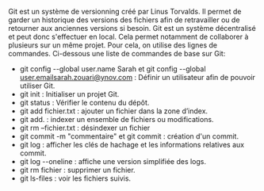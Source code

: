 <p>
Git est un système de versionning créé par Linus Torvalds. Il permet de garder un historique des versions des fichiers afin de retravailler ou de retourner aux anciennes versions si besoin. Git est un système décentralisé et peut donc s'effectuer en local. Cela permet notamment de collaborer à plusieurs sur un même projet. Pour cela, on utilise des lignes de commandes. Ci-dessous une liste de commandes de base sur Git:

- git config --global user.name Sarah et git config --global user.emailsarah.zouari@ynov.com : Définir un utilisateur afin de pouvoir utiliser Git.
- git init : Initialiser un projet Git.
- git status : Vérifier le contenu du dépôt.
- git add fichier.txt : ajouter un fichier dans la zone d’index.
- git add. : indexer un ensemble de fichiers ou modifications.
- git rm –fichier.txt : désindexer un fichier
- git commit -m "commentaire" et git commit : création d'un commit.
- git log : afficher les clés de hachage et les informations relatives aux commit.
- git log --oneline : affiche une version simplifiée des logs.
- git rm fichier : supprimer un fichier.
- git ls-files : voir les fichiers suivis.
</p>